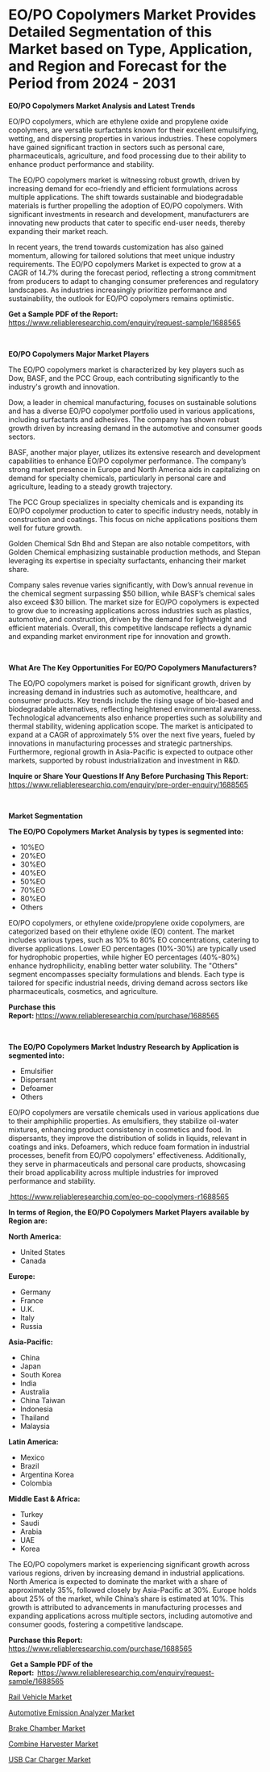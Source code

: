 <p><h1>EO/PO Copolymers Market Provides Detailed Segmentation of this Market based on Type, Application, and Region and Forecast for the Period from 2024 - 2031</h1></p><p><strong>EO/PO Copolymers Market Analysis and Latest Trends</strong></p>
<p><p>EO/PO copolymers, which are ethylene oxide and propylene oxide copolymers, are versatile surfactants known for their excellent emulsifying, wetting, and dispersing properties in various industries. These copolymers have gained significant traction in sectors such as personal care, pharmaceuticals, agriculture, and food processing due to their ability to enhance product performance and stability.</p><p>The EO/PO copolymers market is witnessing robust growth, driven by increasing demand for eco-friendly and efficient formulations across multiple applications. The shift towards sustainable and biodegradable materials is further propelling the adoption of EO/PO copolymers. With significant investments in research and development, manufacturers are innovating new products that cater to specific end-user needs, thereby expanding their market reach.</p><p>In recent years, the trend towards customization has also gained momentum, allowing for tailored solutions that meet unique industry requirements. The EO/PO copolymers Market is expected to grow at a CAGR of 14.7% during the forecast period, reflecting a strong commitment from producers to adapt to changing consumer preferences and regulatory landscapes. As industries increasingly prioritize performance and sustainability, the outlook for EO/PO copolymers remains optimistic.</p></p>
<p><strong>Get a Sample PDF of the Report:&nbsp;</strong> <a href="https://www.reliableresearchiq.com/enquiry/request-sample/1688565?utm_campaign=1686&utm_medium=2&utm_source=Github&utm_content=ia&utm_term=17102024&utm_id=eopo-copolymers">https://www.reliableresearchiq.com/enquiry/request-sample/1688565</a></p>
<p>&nbsp;</p>
<p><strong>EO/PO Copolymers Major Market Players</strong></p>
<p><p>The EO/PO copolymers market is characterized by key players such as Dow, BASF, and the PCC Group, each contributing significantly to the industry's growth and innovation. </p><p>Dow, a leader in chemical manufacturing, focuses on sustainable solutions and has a diverse EO/PO copolymer portfolio used in various applications, including surfactants and adhesives. The company has shown robust growth driven by increasing demand in the automotive and consumer goods sectors. </p><p>BASF, another major player, utilizes its extensive research and development capabilities to enhance EO/PO copolymer performance. The company’s strong market presence in Europe and North America aids in capitalizing on demand for specialty chemicals, particularly in personal care and agriculture, leading to a steady growth trajectory.</p><p>The PCC Group specializes in specialty chemicals and is expanding its EO/PO copolymer production to cater to specific industry needs, notably in construction and coatings. This focus on niche applications positions them well for future growth.</p><p>Golden Chemical Sdn Bhd and Stepan are also notable competitors, with Golden Chemical emphasizing sustainable production methods, and Stepan leveraging its expertise in specialty surfactants, enhancing their market share.</p><p>Company sales revenue varies significantly, with Dow’s annual revenue in the chemical segment surpassing $50 billion, while BASF’s chemical sales also exceed $30 billion. The market size for EO/PO copolymers is expected to grow due to increasing applications across industries such as plastics, automotive, and construction, driven by the demand for lightweight and efficient materials. Overall, this competitive landscape reflects a dynamic and expanding market environment ripe for innovation and growth.</p></p>
<p>&nbsp;</p>
<p><strong>What Are The Key Opportunities For EO/PO Copolymers Manufacturers?</strong></p>
<p><p>The EO/PO copolymers market is poised for significant growth, driven by increasing demand in industries such as automotive, healthcare, and consumer products. Key trends include the rising usage of bio-based and biodegradable alternatives, reflecting heightened environmental awareness. Technological advancements also enhance properties such as solubility and thermal stability, widening application scope. The market is anticipated to expand at a CAGR of approximately 5% over the next five years, fueled by innovations in manufacturing processes and strategic partnerships. Furthermore, regional growth in Asia-Pacific is expected to outpace other markets, supported by robust industrialization and investment in R&D.</p></p>
<p><strong>Inquire or Share Your Questions If Any Before Purchasing This Report:</strong> <a href="https://www.reliableresearchiq.com/enquiry/pre-order-enquiry/1688565?utm_campaign=1686&utm_medium=2&utm_source=Github&utm_content=ia&utm_term=17102024&utm_id=eopo-copolymers">https://www.reliableresearchiq.com/enquiry/pre-order-enquiry/1688565</a></p>
<p>&nbsp;</p>
<p><strong>Market Segmentation</strong></p>
<p><strong>The EO/PO Copolymers Market Analysis by types is segmented into:</strong></p>
<p><ul><li>10%EO</li><li>20%EO</li><li>30%EO</li><li>40%EO</li><li>50%EO</li><li>70%EO</li><li>80%EO</li><li>Others</li></ul></p>
<p><p>EO/PO copolymers, or ethylene oxide/propylene oxide copolymers, are categorized based on their ethylene oxide (EO) content. The market includes various types, such as 10% to 80% EO concentrations, catering to diverse applications. Lower EO percentages (10%-30%) are typically used for hydrophobic properties, while higher EO percentages (40%-80%) enhance hydrophilicity, enabling better water solubility. The "Others" segment encompasses specialty formulations and blends. Each type is tailored for specific industrial needs, driving demand across sectors like pharmaceuticals, cosmetics, and agriculture.</p></p>
<p><strong>Purchase this Report:&nbsp;</strong><a href="https://www.reliableresearchiq.com/purchase/1688565?utm_campaign=1686&utm_medium=2&utm_source=Github&utm_content=ia&utm_term=17102024&utm_id=eopo-copolymers">https://www.reliableresearchiq.com/purchase/1688565</a></p>
<p>&nbsp;</p>
<p><strong>The EO/PO Copolymers Market Industry Research by Application is segmented into:</strong></p>
<p><ul><li>Emulsifier</li><li>Dispersant</li><li>Defoamer</li><li>Others</li></ul></p>
<p><p>EO/PO copolymers are versatile chemicals used in various applications due to their amphiphilic properties. As emulsifiers, they stabilize oil-water mixtures, enhancing product consistency in cosmetics and food. In dispersants, they improve the distribution of solids in liquids, relevant in coatings and inks. Defoamers, which reduce foam formation in industrial processes, benefit from EO/PO copolymers' effectiveness. Additionally, they serve in pharmaceuticals and personal care products, showcasing their broad applicability across multiple industries for improved performance and stability.</p></p>
<p><a href="https://www.reliableresearchiq.com/eo-po-copolymers-r1688565?utm_campaign=1686&utm_medium=2&utm_source=Github&utm_content=ia&utm_term=17102024&utm_id=eopo-copolymers">&nbsp;https://www.reliableresearchiq.com/eo-po-copolymers-r1688565</a></p>
<p><strong>In terms of Region, the EO/PO Copolymers Market Players available by Region are:</strong></p>
<p>
    <p> <strong> North America: </strong>
        <ul>
            <li>United States</li>
            <li>Canada</li>
        </ul>
        </p> 
    <p> <strong> Europe: </strong>
        <ul>
            <li>Germany</li>
            <li>France</li>
            <li>U.K.</li>
            <li>Italy</li>
            <li>Russia</li>
        </ul>
        </p> 
    <p> <strong> Asia-Pacific: </strong>
        <ul>
            <li>China</li>
            <li>Japan</li>
            <li>South Korea</li>
            <li>India</li>
            <li>Australia</li>
            <li>China Taiwan</li>
            <li>Indonesia</li>
            <li>Thailand</li>
            <li>Malaysia</li>
        </ul>
        </p> 
    <p> <strong> Latin America: </strong>
        <ul>
            <li>Mexico</li>
            <li>Brazil</li>
            <li>Argentina Korea</li>
            <li>Colombia</li>
        </ul>
        </p> 
    <p> <strong> Middle East & Africa: </strong>
        <ul>
            <li>Turkey</li>
            <li>Saudi</li>
            <li>Arabia</li>
            <li>UAE</li>
            <li>Korea</li>
        </ul>
    </p>
    </p>
<p><p>The EO/PO copolymers market is experiencing significant growth across various regions, driven by increasing demand in industrial applications. North America is expected to dominate the market with a share of approximately 35%, followed closely by Asia-Pacific at 30%. Europe holds about 25% of the market, while China’s share is estimated at 10%. This growth is attributed to advancements in manufacturing processes and expanding applications across multiple sectors, including automotive and consumer goods, fostering a competitive landscape.</p></p>
<p><strong>Purchase this Report: </strong><a href="https://www.reliableresearchiq.com/purchase/1688565?utm_campaign=1686&utm_medium=2&utm_source=Github&utm_content=ia&utm_term=17102024&utm_id=eopo-copolymers">https://www.reliableresearchiq.com/purchase/1688565</a></p>
<p>&nbsp;<strong>Get a Sample PDF of the Report:&nbsp;&nbsp;</strong><a href="https://www.reliableresearchiq.com/enquiry/request-sample/1688565?utm_campaign=1686&utm_medium=2&utm_source=Github&utm_content=ia&utm_term=17102024&utm_id=eopo-copolymers">https://www.reliableresearchiq.com/enquiry/request-sample/1688565</a></p>
<p><strong></strong></p>
<p><p><a href="https://www.linkedin.com/pulse/strategic-market-insights-global-rail-vehicle-2024-2031-dataveil-tqobe?utm_campaign=1686&utm_medium=2&utm_source=Github&utm_content=ia&utm_term=17102024&utm_id=eopo-copolymers">Rail Vehicle Market</a></p><p><a href="https://www.linkedin.com/pulse/automotive-emission-analyzer-market-research-report-exploring-xlkge?utm_campaign=1686&utm_medium=2&utm_source=Github&utm_content=ia&utm_term=17102024&utm_id=eopo-copolymers">Automotive Emission Analyzer Market</a></p><p><a href="https://www.linkedin.com/pulse/global-brake-chamber-market-share-growth-opportunities-growing-nu8xe?utm_campaign=1686&utm_medium=2&utm_source=Github&utm_content=ia&utm_term=17102024&utm_id=eopo-copolymers">Brake Chamber Market</a></p><p><a href="https://www.linkedin.com/pulse/combine-harvester-market-refracting-trends-consumer-behaviors-dypxf?utm_campaign=1686&utm_medium=2&utm_source=Github&utm_content=ia&utm_term=17102024&utm_id=eopo-copolymers">Combine Harvester Market</a></p><p><a href="https://www.linkedin.com/pulse/global-usb-car-charger-market-pulse-trends-growth-analysis-mcrve?utm_campaign=1686&utm_medium=2&utm_source=Github&utm_content=ia&utm_term=17102024&utm_id=eopo-copolymers">USB Car Charger Market</a></p></p>